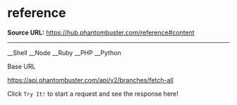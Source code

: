 # reference

**Source URL:** https://hub.phantombuster.com/reference#content

---

__Shell __Node __Ruby __PHP __Python

Base URL

https://api.phantombuster.com/api/v2/branches/fetch-all

Click `Try It!` to start a request and see the response here!